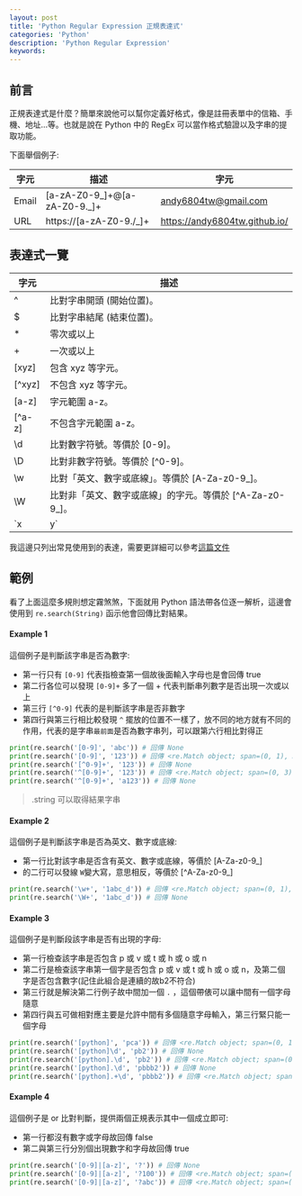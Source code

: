 ```yaml
---
layout: post
title: 'Python Regular Expression 正規表達式'
categories: 'Python'
description: 'Python Regular Expression'
keywords: 
---
```


## 前言
正規表達式是什麼？簡單來說他可以幫你定義好格式，像是註冊表單中的信箱、手機、地址...等。也就是說在 Python 中的 RegEx 可以當作格式驗證以及字串的提取功能。

下面舉個例子:

| 字元      | 描述        | 字元                 
|----------|-------------|-------------|
Email	|[a-zA-Z0-9_]+@[a-zA-Z0-9._]+	|andy6804tw@gmail.com
URL	|https://[a-zA-Z0-9./_]+	|https://andy6804tw.github.io/

## 表達式一覽

| 字元           | 描述                   
|---------------|------------------|
   ^	     |比對字串開頭 (開始位置)。
   $	     |比對字串結尾 (結束位置)。
   *	     |零次或以上
   +	     |一次或以上
  [xyz]	   |包含 xyz 等字元。
  [^xyz]   |不包含 xyz 等字元。
  [a-z]	   |字元範圍 a-z。
  [^a-z]	 |不包含字元範圍 a-z。
  \d	     |比對數字符號。等價於 [0-9]。
  \D	     |比對非數字符號。等價於 [^0-9]。
  \w	     |比對「英文、數字或底線」。等價於 [A-Za-z0-9_]。
  \W	     |比對非「英文、數字或底線」的字元。等價於 [^A-Za-z0-9_]。
  `x|y`    |比對 x 或 y。

我這邊只列出常見使用到的表達，需要更詳細可以參考[這篇文件](https://www.w3schools.com/python/python_regex.asp)

## 範例
看了上面這麼多規則想定霧煞煞，下面就用 Python 語法帶各位逐一解析，這邊會使用到 `re.search(String)` 函示他會回傳比對結果。

#### Example 1

這個例子是判斷該字串是否為數字:
- 第一行只有 `[0-9]` 代表指檢查第一個故後面輸入字母也是會回傳 true
- 第二行各位可以發現 `[0-9]+` 多了一個 + 代表判斷串列數字是否出現一次或以上
- 第三行 `[^0-9]` 代表的是判斷該字串是否非數字
- 第四行與第三行相比較發現 `^` 擺放的位置不一樣了，放不同的地方就有不同的作用，代表的是字串`最前面`是否為數字串列，可以跟第六行相比對得正

```py
print(re.search('[0-9]', 'abc')) # 回傳 None
print(re.search('[0-9]', '123')) # 回傳 <re.Match object; span=(0, 1), match='1'>
print(re.search('[^0-9]+', '123')) # 回傳 None
print(re.search('^[0-9]+', '123')) # 回傳 <re.Match object; span=(0, 3), match='123'>
print(re.search('^[0-9]+', 'a123')) # 回傳 None
```

> .string 可以取得結果字串

#### Example 2

這個例子是判斷該字串是否為英文、數字或底線:
- 第一行比對該字串是否含有英文、數字或底線，等價於 [A-Za-z0-9_]
- 的二行可以發線 `W`變大寫，意思相反，等價於 [^A-Za-z0-9_]

```py
print(re.search('\w+', '1abc_d')) # 回傳 <re.Match object; span=(0, 1), match='1'>
print(re.search('\W+', '1abc_d')) # 回傳 None
```

#### Example 3

這個例子是判斷段該字串是否有出現的字母:
- 第一行檢查該字串是否包含 p 或 v 或 t 或 h 或 o 或 n
- 第二行是檢查該字串第一個字是否包含 p 或 v 或 t 或 h 或 o 或 n，及第二個字是否包含數字(記住此組合是連續的故b2不符合)
- 第三行就是解決第二行例子故中間加一個 `.` ，這個帶俵可以讓中間有一個字母隨意
- 第四行與五可做相對應主要是允許中間有多個隨意字母輸入，第三行緊只能一個字母

```py
print(re.search('[python]', 'pca')) # 回傳 <re.Match object; span=(0, 1), match='p'>
print(re.search('[python]\d', 'pb2')) # 回傳 None
print(re.search('[python].\d', 'pb2')) # 回傳 <re.Match object; span=(0, 3), match='pb2'>
print(re.search('[python].\d', 'pbbb2')) # 回傳 None
print(re.search('[python].+\d', 'pbbb2')) # 回傳 <re.Match object; span=(0, 5), match='pbbb2'>
```

#### Example 4

這個例子是 or 比對判斷，提供兩個正規表示其中一個成立即可:
- 第一行都沒有數字或字母故回傳 false
- 第二與第三行分別個出現數字和字母故回傳 true

```py
print(re.search('[0-9]|[a-z]', '?')) # 回傳 None
print(re.search('[0-9]|[a-z]', '?100')) # 回傳 <re.Match object; span=(1, 2), match='1'>
print(re.search('[0-9]|[a-z]', '?abc')) # 回傳 <re.Match object; span=(1, 2), match='a'>
```